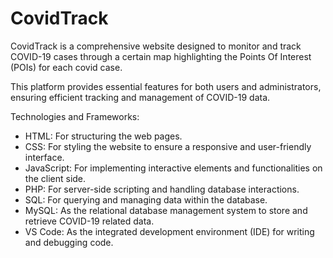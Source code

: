 # CovidTrack
CovidTrack is a comprehensive website designed to monitor and track COVID-19 cases through a certain map highlighting the Points Of Interest (POIs) for each covid case. 

This platform provides essential features for both users and administrators, ensuring efficient tracking and management of COVID-19 data.

Technologies and Frameworks:
* HTML: For structuring the web pages.
* CSS: For styling the website to ensure a responsive and user-friendly interface.
* JavaScript: For implementing interactive elements and functionalities on the client side.
* PHP: For server-side scripting and handling database interactions.
* SQL: For querying and managing data within the database.
* MySQL: As the relational database management system to store and retrieve COVID-19 related data.
* VS Code: As the integrated development environment (IDE) for writing and debugging code.
